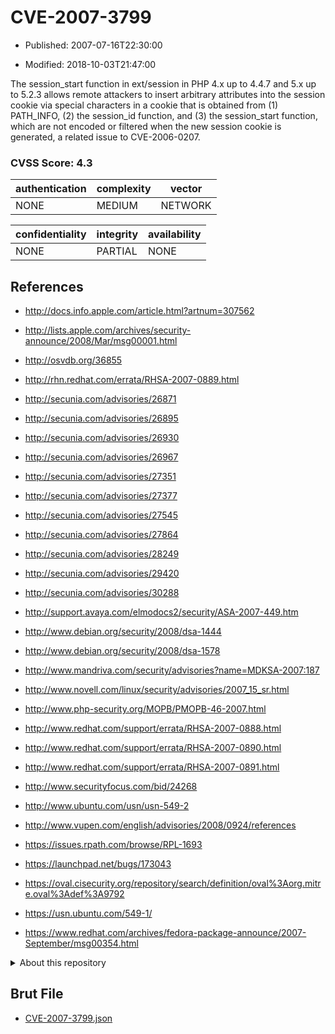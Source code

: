 # CVE-2007-3799

- Published: 2007-07-16T22:30:00

- Modified: 2018-10-03T21:47:00

The session_start function in ext/session in PHP 4.x up to 4.4.7 and 5.x up to 5.2.3 allows remote attackers to insert arbitrary attributes into the session cookie via special characters in a cookie that is obtained from (1) PATH_INFO, (2) the session_id function, and (3) the session_start function, which are not encoded or filtered when the new session cookie is generated, a related issue to CVE-2006-0207.

### CVSS Score: **4.3**

| authentication | complexity | vector |
| --- | --- | --- |
| NONE | MEDIUM | NETWORK |

| confidentiality | integrity | availability |
| --- | --- | --- |
| NONE | PARTIAL | NONE |

## References

* http://docs.info.apple.com/article.html?artnum=307562

* http://lists.apple.com/archives/security-announce/2008/Mar/msg00001.html

* http://osvdb.org/36855

* http://rhn.redhat.com/errata/RHSA-2007-0889.html

* http://secunia.com/advisories/26871

* http://secunia.com/advisories/26895

* http://secunia.com/advisories/26930

* http://secunia.com/advisories/26967

* http://secunia.com/advisories/27351

* http://secunia.com/advisories/27377

* http://secunia.com/advisories/27545

* http://secunia.com/advisories/27864

* http://secunia.com/advisories/28249

* http://secunia.com/advisories/29420

* http://secunia.com/advisories/30288

* http://support.avaya.com/elmodocs2/security/ASA-2007-449.htm

* http://www.debian.org/security/2008/dsa-1444

* http://www.debian.org/security/2008/dsa-1578

* http://www.mandriva.com/security/advisories?name=MDKSA-2007:187

* http://www.novell.com/linux/security/advisories/2007_15_sr.html

* http://www.php-security.org/MOPB/PMOPB-46-2007.html

* http://www.redhat.com/support/errata/RHSA-2007-0888.html

* http://www.redhat.com/support/errata/RHSA-2007-0890.html

* http://www.redhat.com/support/errata/RHSA-2007-0891.html

* http://www.securityfocus.com/bid/24268

* http://www.ubuntu.com/usn/usn-549-2

* http://www.vupen.com/english/advisories/2008/0924/references

* https://issues.rpath.com/browse/RPL-1693

* https://launchpad.net/bugs/173043

* https://oval.cisecurity.org/repository/search/definition/oval%3Aorg.mitre.oval%3Adef%3A9792

* https://usn.ubuntu.com/549-1/

* https://www.redhat.com/archives/fedora-package-announce/2007-September/msg00354.html

<details>
<summary>About this repository</summary> 

  This repository is part of the project [Live Hack CVE](https://github.com/Live-Hack-CVE). Main website can be found [www.live-hack.org](https://www.live-hack.org) 
  
  Made by [Sn0wAlice](https://github.com/Sn0wAlice) for the people that care about security and need to have a feed of the latest CVEs. Hope you enjoy it, don't forget to star the repo and follow me on [Twitter](https://twitter.com/Sn0wAlice) and [Github](https://github.com/Sn0wAlice). And that is my [personnal website](https://www.alice-snow.me/)

  - [Home Page](https://github.com/Live-Hack-CVE)
  - [Framework](https://github.com/Live-Hack-CVE/cve-framework)
  - [CVE database](https://github.com/Live-Hack-CVE/full_database)
  - [Changelog](https://github.com/Live-Hack-CVE/Changelog)
</details>

## Brut File

* [CVE-2007-3799.json](https://raw.githubusercontent.com/Live-Hack-CVE/full_database/main/cves/2007/CVE-2007-3799.json)

